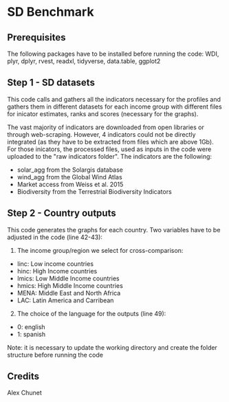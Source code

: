 # SD Benchmark

## Prerequisites
The following packages have to be installed before running the code:
WDI, plyr, dplyr, rvest, readxl, tidyverse, data.table, ggplot2


## Step 1 - SD datasets

This code calls and gathers all the indicators necessary for the profiles and gathers them in different datasets for each income group with different files for inicator estimates, ranks and scores (necessary for the graphs).

The vast majority of indicators are downloaded from open libraries or through web-scraping.
However, 4 indicators could not be directly integrated (as they have to be extracted from files which are above 1Gb). For those inicators, the processed files, used as inputs in the code were uploaded to the "raw indicators folder". The indicators are the following:
  - solar_agg from the Solargis database
  - wind_agg from the Global Wind Atlas
  - Market access from Weiss et al. 2015
  - Biodiversity from the Terrestrial Biodiversity Indicators


## Step 2 - Country outputs

This code generates the graphs for each country.
Two variables have to be adjusted in the code (line 42-43):
1) The income group/region we select for cross-comparison:
  - linc: Low income countries
  - hinc: High Income countries
  - lmics: Low Middle Income countries
  - hmics: High Middle Income countries
  - MENA: Middle East and North Africa
  - LAC: Latin America and Carribean

2) The choice of the language for the outputs (line 49):
  - 0: english
  - 1: spanish
 
 Note: it is necessary to update the working directory and create the folder structure before running the code

## Credits
Alex Chunet
